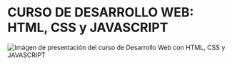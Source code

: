 # CURSO DE DESARROLLO WEB: HTML, CSS y JAVASCRIPT
![Imágen de presentación del curso de Desarrollo Web con HTML, CSS y JAVASCRIPT](https://raw.githubusercontent.com/VuitBlack/FP.046-Disenyo-y-Programacion-BBDD/main/Intro_Image.png)


